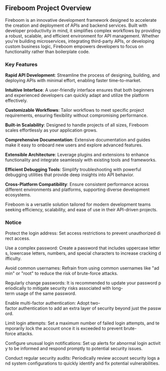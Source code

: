 ## Fireboom Project Overview

Fireboom is an innovative development framework designed to accelerate the creation and deployment of APIs and backend services. Built with developer productivity in mind, it simplifies complex workflows by providing a robust, scalable, and efficient environment for API management. Whether you're building microservices, integrating third-party APIs, or developing custom business logic, Fireboom empowers developers to focus on functionality rather than boilerplate code.

### Key Features

**Rapid API Development**: Streamline the process of designing, building, and deploying APIs with minimal effort, enabling faster time-to-market.

**Intuitive Interface**: A user-friendly interface ensures that both beginners and experienced developers can quickly adapt and utilize the platform effectively.

**Customizable Workflows**: Tailor workflows to meet specific project requirements, ensuring flexibility without compromising performance.

**Built-in Scalability**: Designed to handle projects of all sizes, Fireboom scales effortlessly as your application grows.

**Comprehensive Documentation**: Extensive documentation and guides make it easy to onboard new users and explore advanced features.

**Extensible Architecture**: Leverage plugins and extensions to enhance functionality and integrate seamlessly with existing tools and frameworks.

**Efficient Debugging Tools**: Simplify troubleshooting with powerful debugging utilities that provide deep insights into API behavior.

**Cross-Platform Compatibility**: Ensure consistent performance across different environments and platforms, supporting diverse development ecosystems.

Fireboom is a versatile solution tailored for modern development teams seeking efficiency, scalability, and ease of use in their API-driven projects.

### Notice

Protect the login address: Set access restrictions to prevent unauthorized direct access.
    
Use a complex password: Create a password that includes uppercase letters, lowercase letters, numbers, and special characters to increase cracking difficulty.
    
Avoid common usernames: Refrain from using common usernames like "admin" or "root" to reduce the risk of brute-force attacks.
    
Regularly change passwords: It is recommended to update your password periodically to mitigate security risks associated with long-term usage of the same password.
    
Enable multi-factor authentication: Adopt two-factor authentication to add an extra layer of security beyond just the password.
    
Limit login attempts: Set a maximum number of failed login attempts, and temporarily lock the account once it is exceeded to prevent brute-force attacks.
    
Configure unusual login notifications: Set up alerts for abnormal login activity to be informed and respond promptly to potential security issues.
    
Conduct regular security audits: Periodically review account security logs and system configurations to quickly identify and fix potential vulnerabilities.
        